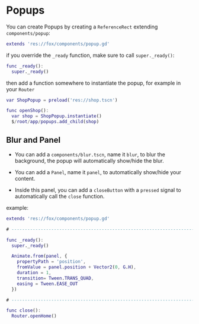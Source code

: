 # Popups

You can create Popups by creating a `ReferenceRect` extending `components/popup`:

```gd
extends 'res://fox/components/popup.gd'
```

if you override the `_ready` function, make sure to call `super._ready()`:

```gd
func _ready():
  super._ready()
```

then add a function somewhere to instantiate the popup, for example in your `Router`

```gd
var ShopPopup = preload('res://shop.tscn')

func openShop():
  var shop = ShopPopup.instantiate()
  $/root/app/popups.add_child(shop)
```

## Blur and Panel

- You can add a `components/blur.tscn`, name it `blur`, to blur the background, the popup will automatically show/hide the blur.

- You can add a `Panel`, name it `panel`, to automatically show/hide your content.

- Inside this panel, you can add a `closeButton` with a `pressed` signal to automatically call the `close` function.

example:

```gd
extends 'res://fox/components/popup.gd'

# ------------------------------------------------------------------------------

func _ready():
  super._ready()

  Animate.from(panel, {
    propertyPath = 'position',
    fromValue = panel.position + Vector2(0, G.H),
    duration = 1,
    transition= Tween.TRANS_QUAD,
    easing = Tween.EASE_OUT
  })

# ------------------------------------------------------------------------------

func close():
  Router.openHome()
```
